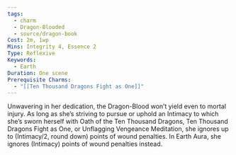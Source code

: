 ```yaml
---
tags:
  - charm
  - Dragon-Blooded
  - source/dragon-book
Cost: 2m, 1wp
Mins: Integrity 4, Essence 2
Type: Reflexive
Keywords:
  - Earth
Duration: One scene
Prerequisite Charms:
  - "[[Ten Thousand Dragons Fight as One]]"
---
```

Unwavering in her dedication, the Dragon-Blood won’t yield even to mortal injury. As long as she’s striving to pursue or uphold an Intimacy to which she’s sworn herself with Oath of the Ten Thousand Dragons, Ten Thousand Dragons Fight as One, or Unflagging Vengeance Meditation, she ignores up to (Intimacy/2, round down) points of wound penalties. In Earth Aura, she ignores (Intimacy) points of wound penalties instead.